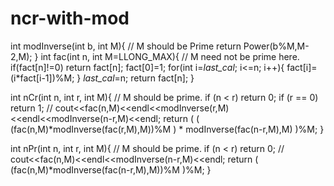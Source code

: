 # ncr-with-mod

int modInverse(int b, int M){
    // M should be Prime
    return Power(b%M,M-2,M);
}
int fac(int n, int M=LLONG_MAX){
    // M need not be prime here.
    if(fact[n]!=0) return fact[n];
    fact[0]=1;
    for(int i=_last_cal_; i<=n; i++){
        fact[i]=(i*fact[i-1])%M;
    }
    _last_cal_=n;
    return fact[n];
}


int nCr(int n, int r, int M){
    // M should be prime.
    if (n < r)
        return 0;
    if (r == 0)
        return 1;
    // cout<<fac(n,M)<<endl<<modInverse(r,M)<<endl<<modInverse(n-r,M)<<endl;
    return (  (  (fac(n,M)*modInverse(fac(r,M),M))%M  )  *  modInverse(fac(n-r,M),M)  )%M;
}

int nPr(int n, int r, int M){
    // M should be prime.
    if (n < r)
        return 0;
    // cout<<fac(n,M)<<endl<<modInverse(n-r,M)<<endl;
    return ( (fac(n,M)*modInverse(fac(n-r,M),M))%M  )%M;
}
